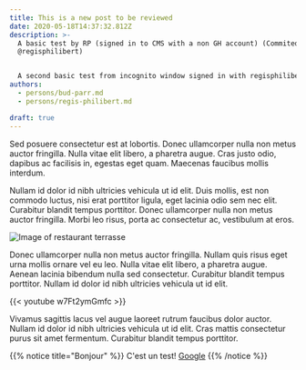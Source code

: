 ```yaml
---
title: This is a new post to be reviewed
date: 2020-05-18T14:37:32.812Z
description: >-
  A basic test by RP (signed in to CMS with a non GH account) (Commited by
  @regisphilibert)


  A second basic test from incognito window signed in with regisphilibert@gmail.com (not a GitHub registered email)
authors:
  - persons/bud-parr.md
  - persons/regis-philibert.md

draft: true
---
```

Sed posuere consectetur est at lobortis. Donec ullamcorper nulla non metus auctor fringilla. Nulla vitae elit libero, a pharetra augue. Cras justo odio, dapibus ac facilisis in, egestas eget quam. Maecenas faucibus mollis interdum.

Nullam id dolor id nibh ultricies vehicula ut id elit. Duis mollis, est non commodo luctus, nisi erat porttitor ligula, eget lacinia odio sem nec elit. Curabitur blandit tempus porttitor. Donec ullamcorper nulla non metus auctor fringilla. Morbi leo risus, porta ac consectetur ac, vestibulum at eros.

![Image of restaurant terrasse](/uploads/aix_1.jpg "Aix famous restaurant")

Donec ullamcorper nulla non metus auctor fringilla. Nullam quis risus eget urna mollis ornare vel eu leo. Nulla vitae elit libero, a pharetra augue. Aenean lacinia bibendum nulla sed consectetur. Curabitur blandit tempus porttitor. Nullam id dolor id nibh ultricies vehicula ut id elit.

{{< youtube w7Ft2ymGmfc >}}

Vivamus sagittis lacus vel augue laoreet rutrum faucibus dolor auctor. Nullam id dolor id nibh ultricies vehicula ut id elit. Cras mattis consectetur purus sit amet fermentum. Curabitur blandit tempus porttitor.

{{% notice title="Bonjour" %}}
C'est un test! [Google](https://google.com)
{{% /notice %}}